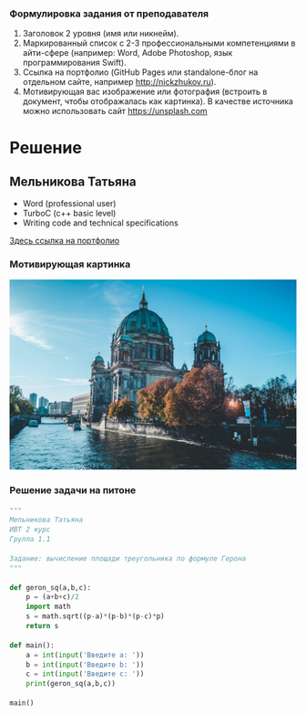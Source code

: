 ### Формулировка задания от преподавателя

1. Заголовок 2 уровня (имя или никнейм).
2. Маркированный список с 2-3 профессиональными компетенциями в айти-сфере (например: Word, Adobe Photoshop, язык программирования Swift).
3. Ссылка на портфолио (GitHub Pages или standalone-блог на отдельном сайте, например http://nickzhukov.ru).
4. Мотивирующая вас изображение или фотография (встроить в документ, чтобы отображалась как картинка). В качестве источника можно использовать сайт https://unsplash.com 

# Решение

## Мельникова Татьяна

- Word (professional user)
- TurboC (c++ basic level)
- Writing code and technical specifications

[Здесь ссылка на портфолио](https://tannia6849.github.io)

### Мотивирующая картинка

![Берлин](photo-1509136561942-7d8663edaaa2.jpg "Берлинский кафедральный собор")

### Решение задачи на питоне

```python
"""
Мельникова Татьяна 
ИВТ 2 курс 
Группа 1.1

Задание: вычисление площади треугольника по формуле Герона
"""

def geron_sq(a,b,c):
    p = (a+b+c)/2
    import math
    s = math.sqrt((p-a)*(p-b)*(p-c)*p)
    return s

def main():
    a = int(input('Введите a: '))
    b = int(input('Введите b: '))
    c = int(input('Введите c: '))
    print(geron_sq(a,b,c))

main()
```
